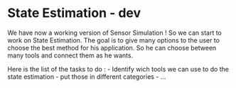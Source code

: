 State Estimation - dev
==============================

We have now a working version of Sensor Simulation !
So we can start to work on State Estimation.
The goal is to give many options to the user to choose the best method for his application.
So he can choose between many tools and connect them as he wants.

Here is the list of the tasks to do :
    -   Identify wich tools we can use to do the state estimation
    -   put those in different categories
    -   ...